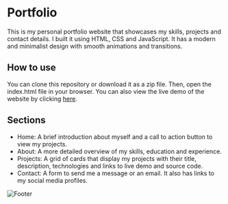 # Portfolio

This is my personal portfolio website that showcases my skills, projects and contact details. I built it using HTML, CSS and JavaScript. It has a modern and minimalist design with smooth animations and transitions.

## How to use

You can clone this repository or download it as a zip file. Then, open the index.html file in your browser. You can also view the live demo of the website by clicking [here](https://codekisku.github.io/Portfolio/).

## Sections

- Home: A brief introduction about myself and a call to action button to view my projects.
- About: A more detailed overview of my skills, education and experience.
- Projects: A grid of cards that display my projects with their title, description, technologies and links to live demo and source code.
- Contact: A form to send me a message or an email. It also has links to my social media profiles.

![Footer](https://i.imgur.com/TjOSvQ7.png)
